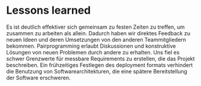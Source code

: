 
# Lessons learned
Es ist deutlich effektiver sich gemeinsam zu festen Zeiten zu treffen, um zusammen zu arbeiten als allein. 
Dadurch haben wir direktes Feedback zu neuen Ideen und deren Umsetzungen von den anderen Teammitgliedern bekommen. 
Pairprogramming erlaubt Diskussionen und konstruktive Lösungen von neuen Problemen durch andere zu erhalten.
Uns fiel es schwer Grenzwerte für messbare Requirements zu erstellen, die das Projekt beschreiben.
Ein frühzeitiges Festlegen des deployment formats verhindert die Benutzung von Softwarearchitekturen, die eine spätere Bereitstellung der Software erschweren.
